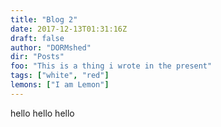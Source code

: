```yaml
---
title: "Blog 2"
date: 2017-12-13T01:31:16Z
draft: false
author: "DORMshed"
dir: "Posts"
foo: "This is a thing i wrote in the present"
tags: ["white", "red"]
lemons: ["I am Lemon"]
---
```


hello hello hello 